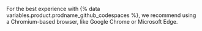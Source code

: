 
For the best experience with {% data variables.product.prodname_github_codespaces %}, we recommend using a Chromium-based browser, like Google Chrome or Microsoft Edge.
